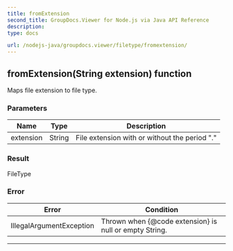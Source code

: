```yaml
---
title: fromExtension
second_title: GroupDocs.Viewer for Node.js via Java API Reference
description: 
type: docs

url: /nodejs-java/groupdocs.viewer/filetype/fromextension/
---
```


## fromExtension(String extension)  function

 Maps file extension to file type.
 

### Parameters

| Name | Type | Description |
| --- | --- | --- |
| extension | String | File extension with or without the period "." |

### Result
FileType

### Error

| Error | Condition |
| --- | --- |
 | IllegalArgumentException | Thrown when {@code extension} is null or empty String. |


---


